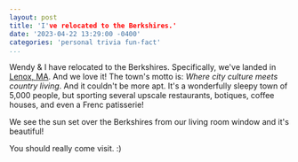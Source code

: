 ```yaml
---
layout: post
title: 'I've relocated to the Berkshires.'
date: '2023-04-22 13:29:00 -0400'
categories: 'personal trivia fun-fact'
...
```


Wendy & I have relocated to the Berkshires.
Specifically, we've landed in [Lenox, MA](https://en.wikipedia.org/wiki/Lenox,_Massachusetts).
And we love it!
The town's motto is: _Where city culture meets country living_.
And it couldn't be more apt.
It's a wonderfully sleepy town of 5,000 people, but sporting several upscale restaurants, botiques, coffee houses, and even a Frenc patisserie!

We see the sun set over the Berkshires from our living room window and it's beautiful!

You should really come visit. :)
